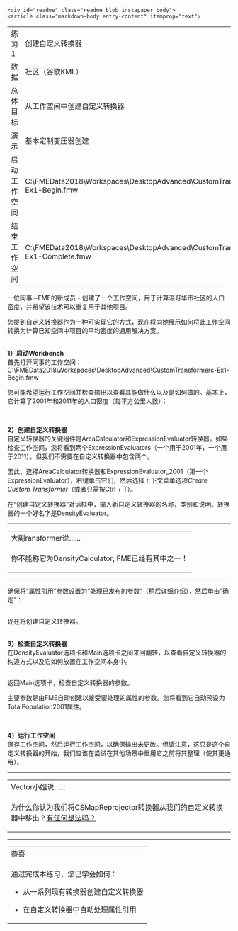     <div id="readme" class="readme blob instapaper_body">
    <article class="markdown-body entry-content" itemprop="text">
<table>
<tbody><tr>
<td>
<i></i><font style="vertical-align: inherit;"><font style="vertical-align: inherit;">
练习1
</font></font></td>
<td><font style="vertical-align: inherit;"><font style="vertical-align: inherit;">
创建自定义转换器
</font></font></td>
</tr>
<tr>
<td><font style="vertical-align: inherit;"><font style="vertical-align: inherit;">数据</font></font></td>
<td><font style="vertical-align: inherit;"><font style="vertical-align: inherit;">社区（谷歌KML）</font></font></td>
</tr>
<tr>
<td><font style="vertical-align: inherit;"><font style="vertical-align: inherit;">总体目标</font></font></td>
<td><font style="vertical-align: inherit;"><font style="vertical-align: inherit;">从工作空间中创建自定义转换器</font></font></td>
</tr>
<tr>
<td><font style="vertical-align: inherit;"><font style="vertical-align: inherit;">演示</font></font></td>
<td><font style="vertical-align: inherit;"><font style="vertical-align: inherit;">基本定制变压器创建</font></font></td>
</tr>
<tr>
<td><font style="vertical-align: inherit;"><font style="vertical-align: inherit;">启动工作空间</font></font></td>
<td><font style="vertical-align: inherit;"><font style="vertical-align: inherit;">C:\FMEData2018\Workspaces\DesktopAdvanced\CustomTransformers-Ex1-Begin.fmw
</font></font></td>
</tr>
<tr>
<td><font style="vertical-align: inherit;"><font style="vertical-align: inherit;">结束工作空间</font></font></td>
<td><font style="vertical-align: inherit;"><font style="vertical-align: inherit;">C:\FMEData2018\Workspaces\DesktopAdvanced\CustomTransformers-Ex1-Complete.fmw
</font></font></td>
</tr>
</tbody></table>
<p><font style="vertical-align: inherit;"><font style="vertical-align: inherit;">一位同事--FME的新成员 - 创建了一个工作空间，用于计算温哥华市社区的人口密度，并希望该技术可以重复用于其他项目。</font></font></p>
<p><font style="vertical-align: inherit;"><font style="vertical-align: inherit;">您提到自定义转换器作为一种可实现它的方式，现在将向她展示如何将此工作空间转换为计算已知空间中项目的平均密度的通用解决方案。</font></font></p>
<p><br><strong><font style="vertical-align: inherit;"><font style="vertical-align: inherit;">1）启动Workbench</font></font></strong>
<br><font style="vertical-align: inherit;"><font style="vertical-align: inherit;">首先打开同事的工作空间： C:\FMEData2018\Workspaces\DesktopAdvanced\CustomTransformers-Ex1-Begin.fmw</font></font></p>
<p><font style="vertical-align: inherit;"><font style="vertical-align: inherit;">您可能希望运行工作空间并检查输出以查看其能做什么以及是如何做的。</font><font style="vertical-align: inherit;">基本上，它计算了2001年和2011年的人口密度（每平方公里人数）：</font></font></p>
<p><a target="_blank" href="https://github.com/safesoftware/FMETraining/blob/Desktop-Advanced-2018/DesktopAdvanced5CustomTransformers/Images/Img5.200.Ex1.OriginalOutput.png"><img src="./Images/Img5.200.Ex1.OriginalOutput.png" alt="" style="max-width:100%;"></a></p>
<p><br><strong><font style="vertical-align: inherit;"><font style="vertical-align: inherit;">2）创建自定义转换器</font></font></strong>
<br><font style="vertical-align: inherit;"><font style="vertical-align: inherit;">自定义转换器的关键组件是AreaCalculator和ExpressionEvaluator转换器。</font><font style="vertical-align: inherit;">如果检查工作空间，您将看到两个ExpressionEvaluators（一个用于2001年，一个用于2011），但我们不需要在自定义转换器中包含两个。</font></font></p>
<p><font style="vertical-align: inherit;"><font style="vertical-align: inherit;">因此，选择AreaCalculator转换器和ExpressionEvaluator_2001（第一个ExpressionEvaluator），右键单击它们，然后选择上下文菜单选项</font></font><em><font style="vertical-align: inherit;"><font style="vertical-align: inherit;">Create Custom Transformer</font></font></em><font style="vertical-align: inherit;"><font style="vertical-align: inherit;">（或者只需按Ctrl + T）。</font></font></p>
<p><font style="vertical-align: inherit;"><font style="vertical-align: inherit;">在“创建自定义转换器”对话框中，输入新自定义转换器的名称，类别和说明。</font><font style="vertical-align: inherit;">转换器的一个好名字是DensityEvaluator。</font></font></p>
<hr>
<table>
<tbody><tr>
<td>
<i></i><font style="vertical-align: inherit;"><font style="vertical-align: inherit;">
大副ransformer说......
</font></font></td>
</tr>
<tr>
<td><font style="vertical-align: inherit;"><font style="vertical-align: inherit;">

你不能称它为DensityCalculator; </font><font style="vertical-align: inherit;">FME已经有其中之一！

</font></font></td>
</tr>
</tbody></table>
<hr>
<p><font style="vertical-align: inherit;"><font style="vertical-align: inherit;">确保将“属性引用”参数设置为“处理已发布的参数”（稍后详细介绍），然后单击“确定”：</font></font></p>
<p><a target="_blank" href="https://github.com/safesoftware/FMETraining/blob/Desktop-Advanced-2018/DesktopAdvanced5CustomTransformers/Images//Img5.201.Ex1.CreateCTDialog.png"><img src="./Images/Img5.201.Ex1.CreateCTDialog.png" alt="" style="max-width:100%;"></a></p>
<p><font style="vertical-align: inherit;"><font style="vertical-align: inherit;">现在将创建自定义转换器。</font></font></p>
<p><br><strong><font style="vertical-align: inherit;"><font style="vertical-align: inherit;">3）检查自定义转换器</font></font></strong>
<br><font style="vertical-align: inherit;"><font style="vertical-align: inherit;">在DensityEvaluator选项卡和Main选项卡之间来回翻转，以查看自定义转换器的构造方式以及它如何放置在工作空间本身中。</font></font></p>
<p><a target="_blank" href="https://github.com/safesoftware/FMETraining/blob/Desktop-Advanced-2018/DesktopAdvanced5CustomTransformers/Images//Img5.202.Ex1.InitialCT.png"><img src="./Images/Img5.202.Ex1.InitialCT.png" alt="" style="max-width:100%;"></a></p>
<p><font style="vertical-align: inherit;"><font style="vertical-align: inherit;">返回Main选项卡，检查自定义转换器的参数。</font></font></p>
<p><font style="vertical-align: inherit;"><font style="vertical-align: inherit;">主要参数是由FME自动创建以接受要处理的属性的参数。</font><font style="vertical-align: inherit;">您将看到它自动预设为TotalPopulation2001属性。</font></font></p>
<p><a target="_blank" href="https://github.com/safesoftware/FMETraining/blob/Desktop-Advanced-2018/DesktopAdvanced5CustomTransformers/Images//Img5.203.Ex1.InitialCTOnCanvas.png"><img src="./Images/Img5.203.Ex1.InitialCTOnCanvas.png" alt="" style="max-width:100%;"></a></p>
<p><br><strong><font style="vertical-align: inherit;"><font style="vertical-align: inherit;">4）运行工作空间</font></font></strong>
<br><font style="vertical-align: inherit;"><font style="vertical-align: inherit;">保存工作空间，然后运行工作空间，以确保输出未更改。</font><font style="vertical-align: inherit;">但请注意，这只是这个自定义转换器的开始，我们应该在尝试在其他场景中重用它之前将其整理（使其更通用）。</font></font></p>
<hr>
<table>
<tbody><tr>
<td>
<i></i><font style="vertical-align: inherit;"><font style="vertical-align: inherit;">
Vector小姐说......
</font></font></td>
</tr>
<tr>
<td><font style="vertical-align: inherit;"><font style="vertical-align: inherit;">

为什么你认为我们将CSMapReprojector转换器从我们的自定义转换器中移出？</font></font><a href="http://52.73.3.37/fmedatastreaming/Manual/QAResponse2017.fmw?chapter=13&amp;question=3&amp;answer=1&amp;DestDataset_TEXTLINE=C%3A%5CFMEOutput%5CQAResponse.html" rel="nofollow"><font style="vertical-align: inherit;"><font style="vertical-align: inherit;">有任何想法吗？</font></font></a>

</td>
</tr>
</tbody></table>
<hr>
 
<table>
<tbody><tr>
<td>
<i></i><font style="vertical-align: inherit;"><font style="vertical-align: inherit;">
恭喜
</font></font></td>
</tr>
<tr>
<td><font style="vertical-align: inherit;"><font style="vertical-align: inherit;">

通过完成本练习，您已学会如何：
</font></font><ul><li><font style="vertical-align: inherit;"><font style="vertical-align: inherit;">从一系列现有转换器创建自定义转换器</font></font></li>
<li><font style="vertical-align: inherit;"><font style="vertical-align: inherit;">在自定义转换器中自动处理属性引用</font></font></li></ul>

</td>
</tr>
</tbody></table>
</article>
  </div>
